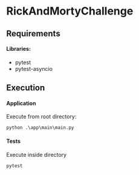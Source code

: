 # RickAndMortyChallenge

## Requirements

#### Libraries: 
- pytest
- pytest-asyncio


## Execution

#### Application

Execute from root directory:

```
python .\app\main\main.py
```

#### Tests

Execute inside directory

```
pytest
```
